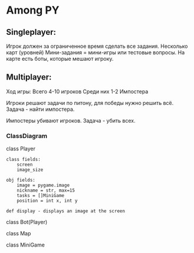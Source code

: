 # Among PY
## Singleplayer:
Игрок должен за ограниченное время сделать все задания.
Несколько карт (уровней)
Мини-задания = мини-игры или тестовые вопросы.
На карте есть боты, которые мешают игроку.

## Multiplayer:
Ход игры:
Всего 4-10 игроков
Среди них 1-2 Импостера

Игроки решают задачи по питону, для победы нужно решить всё. Задача - найти импостера.

Импостеры убивают игроков. Задача - убить всех.

### ClassDiagram
class Player

    class fields:
        screen
        image_size

    obj fields:
        image = pygame.image
        nickname = str, max=15
        tasks = []MiniGame
        position = int x, int y

    def display - displays an image at the screen

class Bot(Player)

class Map

class MiniGame
